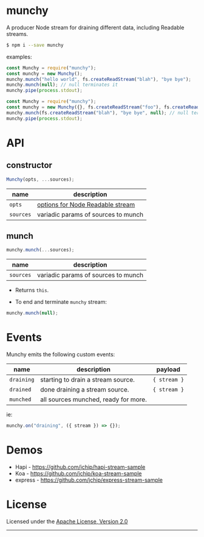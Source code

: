 # munchy

A producer Node stream for draining different data, including Readable streams.

```bash
$ npm i --save munchy
```

examples:

```js
const Munchy = require("munchy");
const munchy = new Munchy();
munchy.munch("hello world", fs.createReadStream("blah"), "bye bye");
munchy.munch(null); // null terminates it
munchy.pipe(process.stdout);
```

```js
const Munchy = require("munchy");
const munchy = new Munchy({}, fs.createReadStream("foo"), fs.createReadStream("bar"));
munchy.munch(fs.createReadStream("blah"), "bye bye", null); // null terminates it
munchy.pipe(process.stdout);
```

# API

## constructor

```js
Munchy(opts, ...sources);
```

| name      | description                         |
| --------- | ----------------------------------- |
| `opts`    | [options for Node Readable stream]  |
| `sources` | variadic params of sources to munch |

## munch

```js
munchy.munch(...sources);
```

| name      | description                         |
| --------- | ----------------------------------- |
| `sources` | variadic params of sources to munch |

- Returns `this`.

- To end and terminate `munchy` stream:

```js
munchy.munch(null);
```

# Events

Munchy emits the following custom events:

| name       | description                          | payload      |
| ---------- | ------------------------------------ | ------------ |
| `draining` | starting to drain a stream source.   | `{ stream }` |
| `drained`  | done draining a stream source.       | `{ stream }` |
| `munched`  | all sources munched, ready for more. |              |

ie:

```js
munchy.on("draining", ({ stream }) => {});
```

# Demos

- Hapi - <https://github.com/jchip/hapi-stream-sample>
- Koa - <https://github.com/jchip/koa-stream-sample>
- express - <https://github.com/jchip/express-stream-sample>

# License

Licensed under the [Apache License, Version 2.0](https://www.apache.org/licenses/LICENSE-2.0)

---

[options for node readable stream]: https://nodejs.org/api/stream.html#stream_new_stream_readable_options
